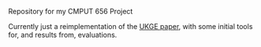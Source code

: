 Repository for my CMPUT 656 Project

Currently just a reimplementation of the [UKGE paper](https://arxiv.org/abs/1811.10667), with some initial tools for, and results from, evaluations.
